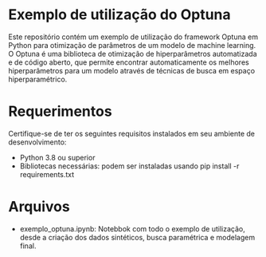 # Exemplo de utilização do Optuna

Este repositório contém um exemplo de utilização do framework Optuna em Python para otimização de parâmetros de um modelo de machine learning. O Optuna é uma biblioteca de otimização de hiperparâmetros automatizada e de código aberto, que permite encontrar automaticamente os melhores hiperparâmetros para um modelo através de técnicas de busca em espaço hiperparamétrico.

# Requerimentos
Certifique-se de ter os seguintes requisitos instalados em seu ambiente de desenvolvimento:

- Python 3.8 ou superior
- Bibliotecas necessárias: podem ser instaladas usando pip install -r requirements.txt

# Arquivos

- exemplo_optuna.ipynb: Notebbok com todo o exemplo de utilização, desde a criação dos dados sintéticos, busca paramétrica e modelagem final.

